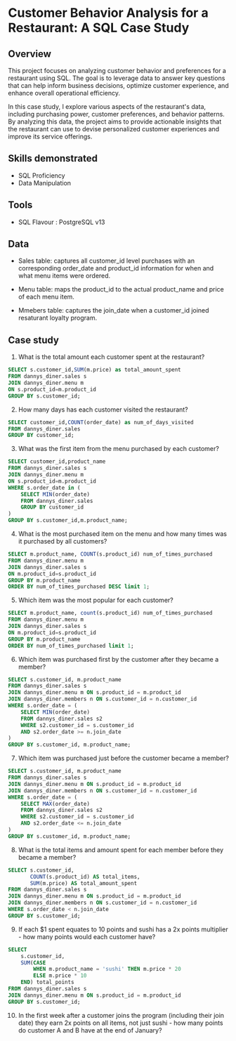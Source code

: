 # Customer Behavior Analysis for a Restaurant: A SQL Case Study

## Overview

This project focuses on analyzing customer behavior and preferences for a restaurant using SQL. The goal is to leverage data to answer key questions that can help inform business decisions, optimize customer experience, and enhance overall operational efficiency.

In this case study, I explore various aspects of the restaurant's data, including purchasing power, customer preferences, and behavior patterns. By analyzing this data, the project aims to provide actionable insights that the restaurant can use to devise personalized customer experiences and improve its service offerings.

## Skills demonstrated

- SQL Proficiency
- Data Manipulation

## Tools

- SQL Flavour : PostgreSQL v13

## Data 

- Sales table: captures all customer_id level purchases with an corresponding order_date and product_id information for when and what menu items were ordered.
  
- Menu table: maps the product_id to the actual product_name and price of each menu item.
  
- Mmebers table: captures the join_date when a customer_id joined resaturant loyalty program.

## Case study 

1. What is the total amount each customer spent at the restaurant?
  ```sql
SELECT s.customer_id,SUM(m.price) as total_amount_spent
FROM dannys_diner.sales s 
JOIN dannys_diner.menu m
ON s.product_id=m.product_id
GROUP BY s.customer_id;
```
2. How many days has each customer visited the restaurant?
  ```sql
SELECT customer_id,COUNT(order_date) as num_of_days_visited
FROM dannys_diner.sales
GROUP BY customer_id;
```
3. What was the first item from the menu purchased by each customer?
 ```sql
SELECT customer_id,product_name
FROM dannys_diner.sales s 
JOIN dannys_diner.menu m
ON s.product_id=m.product_id
WHERE s.order_date in (
     SELECT MIN(order_date)
     FROM dannys_diner.sales
     GROUP BY customer_id
)
GROUP BY s.customer_id,m.product_name;
   ```
4. What is the most purchased item on the menu and how many times was it purchased by all customers?
```sql
SELECT m.product_name, COUNT(s.product_id) num_of_times_purchased
FROM dannys_diner.menu m
JOIN dannys_diner.sales s
ON m.product_id=s.product_id
GROUP BY m.product_name
ORDER BY num_of_times_purchased DESC limit 1;
```
5. Which item was the most popular for each customer?
```sql
SELECT m.product_name, count(s.product_id) num_of_times_purchased
FROM dannys_diner.menu m
JOIN dannys_diner.sales s
ON m.product_id=s.product_id
GROUP BY m.product_name
ORDER BY num_of_times_purchased limit 1;
```
6. Which item was purchased first by the customer after they became a member?
```sql
SELECT s.customer_id, m.product_name
FROM dannys_diner.sales s
JOIN dannys_diner.menu m ON s.product_id = m.product_id
JOIN dannys_diner.members n ON s.customer_id = n.customer_id
WHERE s.order_date = (
    SELECT MIN(order_date)
    FROM dannys_diner.sales s2
    WHERE s2.customer_id = s.customer_id
    AND s2.order_date >= n.join_date
)
GROUP BY s.customer_id, m.product_name;
```
7. Which item was purchased just before the customer became a member?
```sql
SELECT s.customer_id, m.product_name
FROM dannys_diner.sales s
JOIN dannys_diner.menu m ON s.product_id = m.product_id
JOIN dannys_diner.members n ON s.customer_id = n.customer_id
WHERE s.order_date = (
    SELECT MAX(order_date)
    FROM dannys_diner.sales s2
    WHERE s2.customer_id = s.customer_id
    AND s2.order_date <= n.join_date
)
GROUP BY s.customer_id, m.product_name;
```
8. What is the total items and amount spent for each member before they became a member?
```sql
SELECT s.customer_id,
       COUNT(s.product_id) AS total_items,
       SUM(m.price) AS total_amount_spent
FROM dannys_diner.sales s
JOIN dannys_diner.menu m ON s.product_id = m.product_id
JOIN dannys_diner.members n ON s.customer_id = n.customer_id
WHERE s.order_date < n.join_date
GROUP BY s.customer_id;
```
9. If each $1 spent equates to 10 points and sushi has a 2x points multiplier - how many points would each customer have?
```sql
SELECT 
    s.customer_id, 
    SUM(CASE 
        WHEN m.product_name = 'sushi' THEN m.price * 20 
        ELSE m.price * 10 
    END) total_points
FROM dannys_diner.sales s
JOIN dannys_diner.menu m ON s.product_id = m.product_id
GROUP BY s.customer_id;
```
10. In the first week after a customer joins the program (including their join date) they earn 2x points on all items, not just sushi - how many points do customer A and B have at the end of January?
```sql



